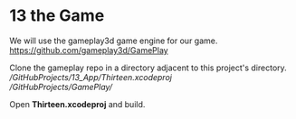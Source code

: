 # 13 the Game
We will use the gameplay3d game engine for our game. <br>
https://github.com/gameplay3d/GamePlay

Clone the gameplay repo in a directory adjacent to this project's directory.<br>
 */GitHubProjects/13_App/Thirteen.xcodeproj* <br>
 */GitHubProjects/GamePlay/*

Open **Thirteen.xcodeproj** and build. 
